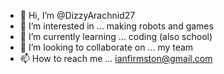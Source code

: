 - 👋 Hi, I’m @DizzyArachnid27
- 👀 I’m interested in ... making robots and games
- 🌱 I’m currently learning ... coding (also school)
- 💞️ I’m looking to collaborate on ... my team
- 📫 How to reach me ... ianfirmston@gmail.com

<!---
DizzyArachnid27/DizzyArachnid27 is a ✨ special ✨ repository because its `README.md` (this file) appears on your GitHub profile.
You can click the Preview link to take a look at your changes.
--->
